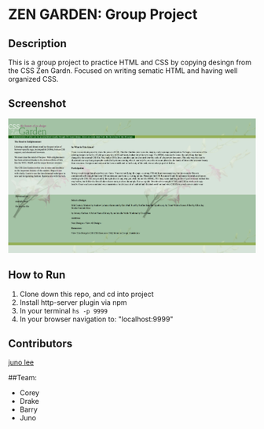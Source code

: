 # ZEN GARDEN: Group Project

## Description
This is a group project to practice HTML and CSS by copying desingn from the CSS Zen Gardn.  Focused on writing sematic HTML and having well organized
CSS.

## Screenshot
![Webpage](https://raw.githubusercontent.com/Junochop/study-group-css-zen/master/screens/Screen%20Shot%202018-03-24%20at%2012.16.48%20PM.png)

## How to Run
1. Clone down this repo, and cd into project
1. Install http-server plugin via npm
1. In your terminal ```hs -p 9999```
1. In your browser navigation to: "localhost:9999"

## Contributors
[juno lee](https://github.com/Junochop)

##Team: 
- Corey
- Drake
- Barry 
- Juno